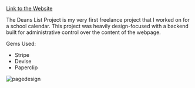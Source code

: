 [Link to the Website](http://deanslistproject.herokuapp.com)

The Deans List Project is my very first freelance project that I worked on for a school calendar. This project was heavily design-focused with a backend built for administrative control over the content of the webpage.

Gems Used:
- Stripe
- Devise
- Paperclip

![pagedesign](https://cloud.githubusercontent.com/assets/5783423/3882222/1a263a70-2195-11e4-817d-2f2b8afaaf32.png)
